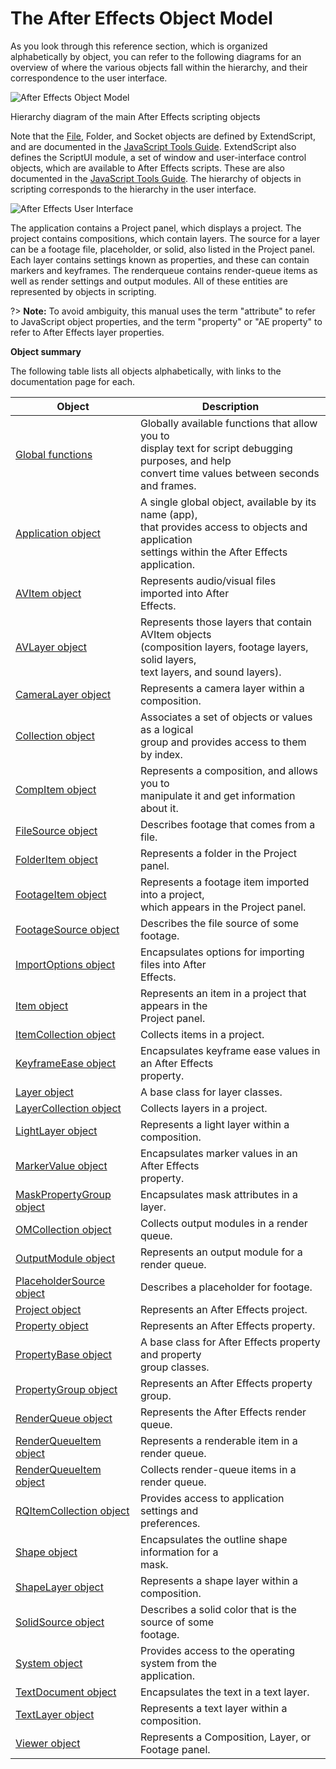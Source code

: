 # The After Effects Object Model

As you look through this reference section, which is organized alphabetically by object, you can refer to the following diagrams for an overview of where the various objects fall within the hierarchy, and their correspondence to the user interface.

![After Effects Object Model](introduction/_static/objectmodel.png)

Hierarchy diagram of the main After Effects scripting objects

Note that the [File](https://extendscript.docsforadobe.dev/file-system-access/file-object.html), Folder, and Socket objects are defined by ExtendScript, and are documented in the [JavaScript Tools Guide](https://extendscript.docsforadobe.dev/). ExtendScript also defines the ScriptUI module, a set of window and user-interface control objects, which are available to After Effects scripts. These are also documented in the [JavaScript Tools Guide](https://extendscript.docsforadobe.dev/). The hierarchy of objects in scripting corresponds to the hierarchy in the user interface.

![After Effects User Interface](introduction/_static/application.png)

The application contains a Project panel, which displays a project. The project contains compositions, which contain layers. The source for a layer can be a footage file, placeholder, or solid, also listed in the Project panel. Each layer contains settings known as properties, and these can contain markers and keyframes. The renderqueue contains render-queue items as well as render settings and output modules. All of these entities are represented by objects in scripting.

?> **Note:** To avoid ambiguity, this manual uses the term "attribute" to refer to JavaScript object properties, and the term "property" or "AE property" to refer to After Effects layer properties.

**Object summary**

The following table lists all objects alphabetically, with links to the documentation page for each.

| Object                                                                           | Description                                                                                                                                                 |
|----------------------------------------------------------------------------------|-------------------------------------------------------------------------------------------------------------------------------------------------------------|
| [Global functions](../general/globals.md#globals)                                | Globally available functions that allow you to<br/>display text for script debugging purposes, and help<br/>convert time values between seconds and frames. |
| [Application object](../general/application.md#application)                      | A single global object, available by its name (app),<br/>that provides access to objects and application<br/>settings within the After Effects application. |
| [AVItem object](../items/avitem.md#avitem)                                       | Represents audio/visual files imported into After<br/>Effects.                                                                                              |
| [AVLayer object](../layers/avlayer.md#avlayer)                                   | Represents those layers that contain AVItem objects<br/>(composition layers, footage layers, solid layers,<br/>text layers, and sound layers).              |
| [CameraLayer object](../layers/cameralayer.md#cameralayer)                       | Represents a camera layer within a composition.                                                                                                             |
| [Collection object](../other/collection.md#collection)                           | Associates a set of objects or values as a logical<br/>group and provides access to them by index.                                                          |
| [CompItem object](../items/compitem.md#compitem)                                 | Represents a composition, and allows you to<br/>manipulate it and get information about it.                                                                 |
| [FileSource object](../sources/filesource.md#filesource)                         | Describes footage that comes from a file.                                                                                                                   |
| [FolderItem object](../items/folderitem.md#folderitem)                           | Represents a folder in the Project panel.                                                                                                                   |
| [FootageItem object](../items/footageitem.md#footageitem)                        | Represents a footage item imported into a project,<br/>which appears in the Project panel.                                                                  |
| [FootageSource object](../sources/footagesource.md#footagesource)                | Describes the file source of some footage.                                                                                                                  |
| [ImportOptions object](../other/importoptions.md#importoptions)                  | Encapsulates options for importing files into After<br/>Effects.                                                                                            |
| [Item object](../items/item.md#item)                                             | Represents an item in a project that appears in the<br/>Project panel.                                                                                      |
| [ItemCollection object](../items/itemcollection.md#itemcollection)               | Collects items in a project.                                                                                                                                |
| [KeyframeEase object](../other/keyframeease.md#keyframeease)                     | Encapsulates keyframe ease values in an After Effects<br/>property.                                                                                         |
| [Layer object](../layers/layer.md#layer)                                         | A base class for layer classes.                                                                                                                             |
| [LayerCollection object](../layers/layercollection.md#layercollection)           | Collects layers in a project.                                                                                                                               |
| [LightLayer object](../layers/lightlayer.md#lightlayer)                          | Represents a light layer within a composition.                                                                                                              |
| [MarkerValue object](../other/markervalue.md#markervalue)                        | Encapsulates marker values in an After Effects<br/>property.                                                                                                |
| [MaskPropertyGroup object](../properties/maskpropertygroup.md#maskpropertygroup) | Encapsulates mask attributes in a layer.                                                                                                                    |
| [OMCollection object](../renderqueue/omcollection.md#omcollection)               | Collects output modules in a render queue.                                                                                                                  |
| [OutputModule object](../renderqueue/outputmodule.md#outputmodule)               | Represents an output module for a render queue.                                                                                                             |
| [PlaceholderSource object](../sources/placeholdersource.md#placeholdersource)    | Describes a placeholder for footage.                                                                                                                        |
| [Project object](../general/project.md#project)                                  | Represents an After Effects project.                                                                                                                        |
| [Property object](../properties/property.md#property)                            | Represents an After Effects property.                                                                                                                       |
| [PropertyBase object](../properties/propertybase.md#propertybase)                | A base class for After Effects property and property<br/>group classes.                                                                                     |
| [PropertyGroup object](../properties/propertygroup.md#propertygroup)             | Represents an After Effects property group.                                                                                                                 |
| [RenderQueue object](../renderqueue/renderqueue.md#renderqueue)                  | Represents the After Effects render queue.                                                                                                                  |
| [RenderQueueItem object](../renderqueue/renderqueueitem.md#renderqueueitem)      | Represents a renderable item in a render queue.                                                                                                             |
| [RenderQueueItem object](../renderqueue/renderqueueitem.md#renderqueueitem)      | Collects render-queue items in a render queue.                                                                                                              |
| [RQItemCollection object](../renderqueue/rqitemcollection.md#rqitemcollection)   | Provides access to application settings and<br/>preferences.                                                                                                |
| [Shape object](../other/shape.md#shape)                                          | Encapsulates the outline shape information for a<br/>mask.                                                                                                  |
| [ShapeLayer object](../layers/shapelayer.md#shapelayer)                          | Represents a shape layer within a composition.                                                                                                              |
| [SolidSource object](../sources/solidsource.md#solidsource)                      | Describes a solid color that is the source of some<br/>footage.                                                                                             |
| [System object](../general/system.md#system)                                     | Provides access to the operating system from the<br/>application.                                                                                           |
| [TextDocument object](../text/textdocument.md#textdocument)                      | Encapsulates the text in a text layer.                                                                                                                      |
| [TextLayer object](../layers/textlayer.md#textlayer)                             | Represents a text layer within a composition.                                                                                                               |
| [Viewer object](../other/viewer.md#viewer)                                       | Represents a Composition, Layer, or Footage panel.                                                                                                          |
